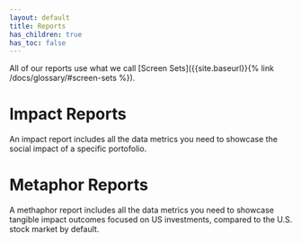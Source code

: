 ```yaml
---
layout: default
title: Reports
has_children: true
has_toc: false
---
```


All of our reports use what we call [Screen Sets]({{site.baseurl}}{% link /docs/glossary/#screen-sets %}).

# Impact Reports

An impact report includes all the data metrics you need to showcase the social impact of a specific portofolio.

# Metaphor Reports

A methaphor report includes all the data metrics you need to showcase tangible impact outcomes focused on US investments, compared to the U.S. stock market by default.
